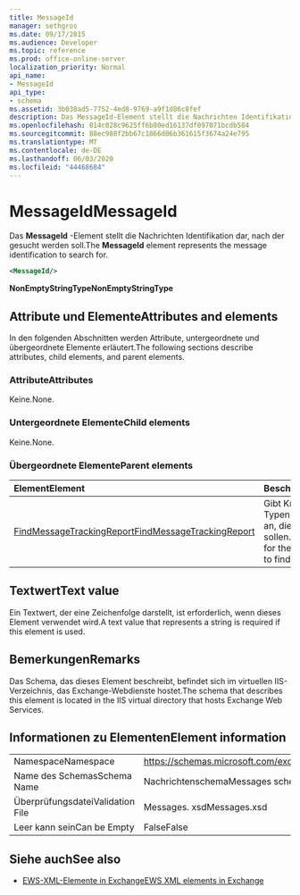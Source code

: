 ```yaml
---
title: MessageId
manager: sethgros
ms.date: 09/17/2015
ms.audience: Developer
ms.topic: reference
ms.prod: office-online-server
localization_priority: Normal
api_name:
- MessageId
api_type:
- schema
ms.assetid: 3b038ad5-7752-4ed8-9769-a9f1d86c8fef
description: Das MessageId-Element stellt die Nachrichten Identifikation dar, nach der gesucht werden soll.
ms.openlocfilehash: 014c028c9625ff6b80ed16137df097071bcdb584
ms.sourcegitcommit: 88ec988f2bb67c1866d06b361615f3674a24e795
ms.translationtype: MT
ms.contentlocale: de-DE
ms.lasthandoff: 06/03/2020
ms.locfileid: "44468684"
---
```

# <a name="messageid"></a><span data-ttu-id="dd2d6-103">MessageId</span><span class="sxs-lookup"><span data-stu-id="dd2d6-103">MessageId</span></span>

<span data-ttu-id="dd2d6-104">Das **MessageId** -Element stellt die Nachrichten Identifikation dar, nach der gesucht werden soll.</span><span class="sxs-lookup"><span data-stu-id="dd2d6-104">The **MessageId** element represents the message identification to search for.</span></span> 
  
```XML
<MessageId/>
```

 <span data-ttu-id="dd2d6-105">**NonEmptyStringType**</span><span class="sxs-lookup"><span data-stu-id="dd2d6-105">**NonEmptyStringType**</span></span>
## <a name="attributes-and-elements"></a><span data-ttu-id="dd2d6-106">Attribute und Elemente</span><span class="sxs-lookup"><span data-stu-id="dd2d6-106">Attributes and elements</span></span>

<span data-ttu-id="dd2d6-107">In den folgenden Abschnitten werden Attribute, untergeordnete und übergeordnete Elemente erläutert.</span><span class="sxs-lookup"><span data-stu-id="dd2d6-107">The following sections describe attributes, child elements, and parent elements.</span></span>
  
### <a name="attributes"></a><span data-ttu-id="dd2d6-108">Attribute</span><span class="sxs-lookup"><span data-stu-id="dd2d6-108">Attributes</span></span>

<span data-ttu-id="dd2d6-109">Keine.</span><span class="sxs-lookup"><span data-stu-id="dd2d6-109">None.</span></span>
  
### <a name="child-elements"></a><span data-ttu-id="dd2d6-110">Untergeordnete Elemente</span><span class="sxs-lookup"><span data-stu-id="dd2d6-110">Child elements</span></span>

<span data-ttu-id="dd2d6-111">Keine.</span><span class="sxs-lookup"><span data-stu-id="dd2d6-111">None.</span></span>
  
### <a name="parent-elements"></a><span data-ttu-id="dd2d6-112">Übergeordnete Elemente</span><span class="sxs-lookup"><span data-stu-id="dd2d6-112">Parent elements</span></span>

|<span data-ttu-id="dd2d6-113">**Element**</span><span class="sxs-lookup"><span data-stu-id="dd2d6-113">**Element**</span></span>|<span data-ttu-id="dd2d6-114">**Beschreibung**</span><span class="sxs-lookup"><span data-stu-id="dd2d6-114">**Description**</span></span>|
|:-----|:-----|
|[<span data-ttu-id="dd2d6-115">FindMessageTrackingReport</span><span class="sxs-lookup"><span data-stu-id="dd2d6-115">FindMessageTrackingReport</span></span>](findmessagetrackingreport.md) <br/> |<span data-ttu-id="dd2d6-116">Gibt Kriterien für die Typen von Nachrichten an, die gesucht werden sollen.</span><span class="sxs-lookup"><span data-stu-id="dd2d6-116">Specifies criteria for the types of messages to find.</span></span>  <br/> |
   
## <a name="text-value"></a><span data-ttu-id="dd2d6-117">Textwert</span><span class="sxs-lookup"><span data-stu-id="dd2d6-117">Text value</span></span>

<span data-ttu-id="dd2d6-118">Ein Textwert, der eine Zeichenfolge darstellt, ist erforderlich, wenn dieses Element verwendet wird.</span><span class="sxs-lookup"><span data-stu-id="dd2d6-118">A text value that represents a string is required if this element is used.</span></span>
  
## <a name="remarks"></a><span data-ttu-id="dd2d6-119">Bemerkungen</span><span class="sxs-lookup"><span data-stu-id="dd2d6-119">Remarks</span></span>

<span data-ttu-id="dd2d6-120">Das Schema, das dieses Element beschreibt, befindet sich im virtuellen IIS-Verzeichnis, das Exchange-Webdienste hostet.</span><span class="sxs-lookup"><span data-stu-id="dd2d6-120">The schema that describes this element is located in the IIS virtual directory that hosts Exchange Web Services.</span></span>
  
## <a name="element-information"></a><span data-ttu-id="dd2d6-121">Informationen zu Elementen</span><span class="sxs-lookup"><span data-stu-id="dd2d6-121">Element information</span></span>

|||
|:-----|:-----|
|<span data-ttu-id="dd2d6-122">Namespace</span><span class="sxs-lookup"><span data-stu-id="dd2d6-122">Namespace</span></span>  <br/> |https://schemas.microsoft.com/exchange/services/2006/messages  <br/> |
|<span data-ttu-id="dd2d6-123">Name des Schemas</span><span class="sxs-lookup"><span data-stu-id="dd2d6-123">Schema Name</span></span>  <br/> |<span data-ttu-id="dd2d6-124">Nachrichtenschema</span><span class="sxs-lookup"><span data-stu-id="dd2d6-124">Messages schema</span></span>  <br/> |
|<span data-ttu-id="dd2d6-125">Überprüfungsdatei</span><span class="sxs-lookup"><span data-stu-id="dd2d6-125">Validation File</span></span>  <br/> |<span data-ttu-id="dd2d6-126">Messages. xsd</span><span class="sxs-lookup"><span data-stu-id="dd2d6-126">Messages.xsd</span></span>  <br/> |
|<span data-ttu-id="dd2d6-127">Leer kann sein</span><span class="sxs-lookup"><span data-stu-id="dd2d6-127">Can be Empty</span></span>  <br/> |<span data-ttu-id="dd2d6-128">False</span><span class="sxs-lookup"><span data-stu-id="dd2d6-128">False</span></span>  <br/> |
   
## <a name="see-also"></a><span data-ttu-id="dd2d6-129">Siehe auch</span><span class="sxs-lookup"><span data-stu-id="dd2d6-129">See also</span></span>



- [<span data-ttu-id="dd2d6-130">EWS-XML-Elemente in Exchange</span><span class="sxs-lookup"><span data-stu-id="dd2d6-130">EWS XML elements in Exchange</span></span>](ews-xml-elements-in-exchange.md)

